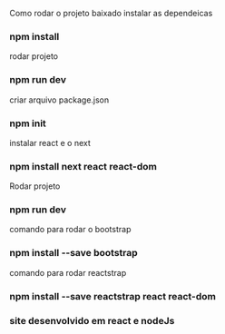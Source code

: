 Como rodar o projeto baixado
instalar as dependeicas 
### npm install


rodar projeto
### npm run dev 


criar arquivo package.json
### npm init


instalar react e o next 
### npm install next react react-dom


Rodar projeto
### npm run dev 

comando para rodar o bootstrap
### npm install --save bootstrap

comando para rodar reactstrap
### npm install --save reactstrap react react-dom


### site desenvolvido em react e nodeJs